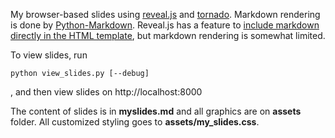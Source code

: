 My browser-based slides using [reveal.js](https://github.com/hakimel/reveal.js) and [tornado](http://www.tornadoweb.org/). Markdown rendering is done by [Python-Markdown](https://pypi.python.org/pypi/Markdown). Reveal.js has a feature to [include markdown directly in the HTML template](https://github.com/hakimel/reveal.js#markdown), but markdown rendering is somewhat limited.

To view slides, run

   
    python view_slides.py [--debug]


, and then view slides on http://localhost:8000

The content of slides is in **myslides.md** and all graphics are on **assets** folder. All customized styling goes to **assets/my_slides.css**.
